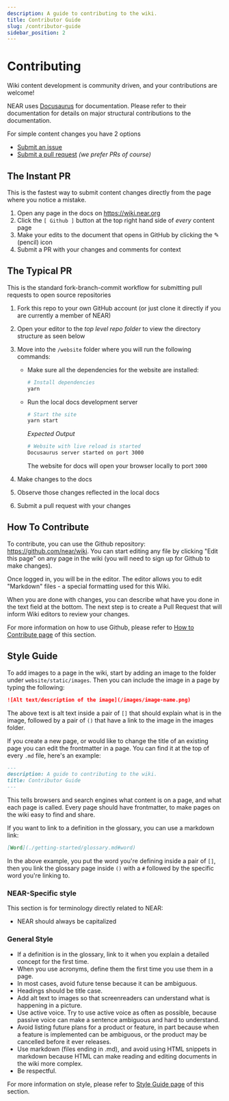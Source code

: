 ```yaml
---
description: A guide to contributing to the wiki.
title: Contributor Guide
slug: /contributor-guide
sidebar_position: 2
---
```


# Contributing

Wiki content development is community driven, and your contributions are welcome!

NEAR uses [Docusaurus](https://docusaurus.io) for documentation. Please refer to their documentation for details on major structural contributions to the documentation.

For simple content changes you have 2 options

- [Submit an issue](https://github.com/near/wiki/issues)
- [Submit a pull request](https://github.com/near/wiki/pulls) _(we prefer PRs of course)_

## The Instant PR

This is the fastest way to submit content changes directly from the page where you notice a mistake.

1. Open any page in the docs on https://wiki.near.org
2. Click the `[ Github ]` button at the top right hand side of _every_ content page
3. Make your edits to the document that opens in GitHub by clicking the ✎ (pencil) icon
4. Submit a PR with your changes and comments for context

## The Typical PR

This is the standard fork-branch-commit workflow for submitting pull requests to open source repositories

1. Fork this repo to your own GitHub account (or just clone it directly if you are currently a member of NEAR)

2. Open your editor to the _top level repo folder_ to view the directory structure as seen below

3. Move into the `/website` folder where you will run the following commands:

   - Make sure all the dependencies for the website are installed:

     ```sh
     # Install dependencies
     yarn
     ```

   - Run the local docs development server

     ```sh
     # Start the site
     yarn start
     ```

     _Expected Output_

     ```sh
     # Website with live reload is started
     Docusaurus server started on port 3000
     ```

     The website for docs will open your browser locally to port `3000`

4. Make changes to the docs

5. Observe those changes reflected in the local docs

6. Submit a pull request with your changes

## How To Contribute

To contribute, you can use the Github repository: https://github.com/near/wiki.
You can start editing any file by clicking "Edit this page" on any page in the wiki (you will need to sign up for Github to make changes).

Once logged in, you will be in the editor. The editor allows you to edit "Markdown" files - a special formatting used for this Wiki.

When you are done with changes, you can describe what have you done in the text field at the bottom.
The next step is to create a Pull Request that will inform Wiki editors to review your changes.

For more information on how to use Github, please refer to [How to Contribute page]([/wiki/contribute/how-to-contribute.md](https://wiki.near.org/contribute/how-to-contribute)) of this section.

## Style Guide

To add images to a page in the wiki, start by adding an image to the folder under `website/static/images`.
Then you can include the image in a page by typing the following:

```md
![Alt text/description of the image](/images/image-name.png)
```
The above text is alt text inside a pair of `[]` that should explain what is in the image, followed by a pair of `()` that have a link to the image in the images folder.

If you create a new page, or would like to change the title of an existing page you can edit the frontmatter in a page.
You can find it at the top of every `.md` file, here's an example:

```md
---
description: A guide to contributing to the wiki.
title: Contributor Guide
---
```
This tells browsers and search engines what content is on a page, and what each page is called. 
Every page should have frontmatter, to make pages on the wiki easy to find and share.

If you want to link to a definition in the glossary, you can use a markdown link:
```md
[Word](./getting-started/glossary.md#word)
```
In the above example, you put the word you're defining inside a pair of `[]`, then you link the glossary page inside `()` with a `#` followed by the specific word you're linking to.

### NEAR-Specific style

This section is for terminology directly related to NEAR:

- NEAR should always be capitalized

### General Style

- If a definition is in the glossary, link to it when you explain a detailed concept for the first time.
- When you use acronyms, define them the first time you use them in a page.
- In most cases, avoid future tense because it can be ambiguous.
- Headings should be title case.
- Add alt text to images so that screenreaders can understand what is happening in a picture.
- Use active voice.
  Try to use active voice as often as possible, because passive voice can make a sentence ambiguous and hard to understand.
- Avoid listing future plans for a product or feature, in part because when a feature is implemented can be ambiguous, or the product may be cancelled before it ever releases.
- Use markdown (files ending in .md), and avoid using HTML snippets in markdown because HTML can make reading and editing documents in the wiki more complex.
- Be respectful.
  
For more information on style, please refer to [Style Guide page](https://wiki.near.org/contribute/style-guide) of this section.
